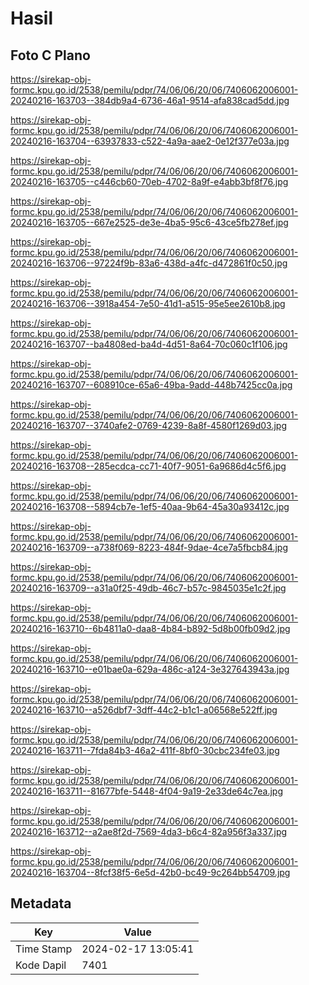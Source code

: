 # Hasil

## Foto C Plano

https://sirekap-obj-formc.kpu.go.id/2538/pemilu/pdpr/74/06/06/20/06/7406062006001-20240216-163703--384db9a4-6736-46a1-9514-afa838cad5dd.jpg

https://sirekap-obj-formc.kpu.go.id/2538/pemilu/pdpr/74/06/06/20/06/7406062006001-20240216-163704--63937833-c522-4a9a-aae2-0e12f377e03a.jpg

https://sirekap-obj-formc.kpu.go.id/2538/pemilu/pdpr/74/06/06/20/06/7406062006001-20240216-163705--c446cb60-70eb-4702-8a9f-e4abb3bf8f76.jpg

https://sirekap-obj-formc.kpu.go.id/2538/pemilu/pdpr/74/06/06/20/06/7406062006001-20240216-163705--667e2525-de3e-4ba5-95c6-43ce5fb278ef.jpg

https://sirekap-obj-formc.kpu.go.id/2538/pemilu/pdpr/74/06/06/20/06/7406062006001-20240216-163706--97224f9b-83a6-438d-a4fc-d472861f0c50.jpg

https://sirekap-obj-formc.kpu.go.id/2538/pemilu/pdpr/74/06/06/20/06/7406062006001-20240216-163706--3918a454-7e50-41d1-a515-95e5ee2610b8.jpg

https://sirekap-obj-formc.kpu.go.id/2538/pemilu/pdpr/74/06/06/20/06/7406062006001-20240216-163707--ba4808ed-ba4d-4d51-8a64-70c060c1f106.jpg

https://sirekap-obj-formc.kpu.go.id/2538/pemilu/pdpr/74/06/06/20/06/7406062006001-20240216-163707--608910ce-65a6-49ba-9add-448b7425cc0a.jpg

https://sirekap-obj-formc.kpu.go.id/2538/pemilu/pdpr/74/06/06/20/06/7406062006001-20240216-163707--3740afe2-0769-4239-8a8f-4580f1269d03.jpg

https://sirekap-obj-formc.kpu.go.id/2538/pemilu/pdpr/74/06/06/20/06/7406062006001-20240216-163708--285ecdca-cc71-40f7-9051-6a9686d4c5f6.jpg

https://sirekap-obj-formc.kpu.go.id/2538/pemilu/pdpr/74/06/06/20/06/7406062006001-20240216-163708--5894cb7e-1ef5-40aa-9b64-45a30a93412c.jpg

https://sirekap-obj-formc.kpu.go.id/2538/pemilu/pdpr/74/06/06/20/06/7406062006001-20240216-163709--a738f069-8223-484f-9dae-4ce7a5fbcb84.jpg

https://sirekap-obj-formc.kpu.go.id/2538/pemilu/pdpr/74/06/06/20/06/7406062006001-20240216-163709--a31a0f25-49db-46c7-b57c-9845035e1c2f.jpg

https://sirekap-obj-formc.kpu.go.id/2538/pemilu/pdpr/74/06/06/20/06/7406062006001-20240216-163710--6b4811a0-daa8-4b84-b892-5d8b00fb09d2.jpg

https://sirekap-obj-formc.kpu.go.id/2538/pemilu/pdpr/74/06/06/20/06/7406062006001-20240216-163710--e01bae0a-629a-486c-a124-3e327643943a.jpg

https://sirekap-obj-formc.kpu.go.id/2538/pemilu/pdpr/74/06/06/20/06/7406062006001-20240216-163710--a526dbf7-3dff-44c2-b1c1-a06568e522ff.jpg

https://sirekap-obj-formc.kpu.go.id/2538/pemilu/pdpr/74/06/06/20/06/7406062006001-20240216-163711--7fda84b3-46a2-411f-8bf0-30cbc234fe03.jpg

https://sirekap-obj-formc.kpu.go.id/2538/pemilu/pdpr/74/06/06/20/06/7406062006001-20240216-163711--81677bfe-5448-4f04-9a19-2e33de64c7ea.jpg

https://sirekap-obj-formc.kpu.go.id/2538/pemilu/pdpr/74/06/06/20/06/7406062006001-20240216-163712--a2ae8f2d-7569-4da3-b6c4-82a956f3a337.jpg

https://sirekap-obj-formc.kpu.go.id/2538/pemilu/pdpr/74/06/06/20/06/7406062006001-20240216-163704--8fcf38f5-6e5d-42b0-bc49-9c264bb54709.jpg


## Metadata

| Key        | Value               |
| ---------- | ------------------- |
| Time Stamp | 2024-02-17 13:05:41 |
| Kode Dapil | 7401                |



